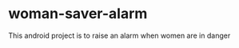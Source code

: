 woman-saver-alarm
=================

This android project is to raise an alarm when women are in danger